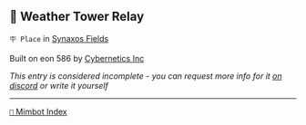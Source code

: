 ## 🎏 Weather Tower Relay

`🪧 Place` in [Synaxos Fields](<https://zeithalt.github.io/r/synaxos_fields.html>)

Built on eon 586 by [Cybernetics Inc](<https://zeithalt.github.io/r/cybernetics_inc.html>)

_This entry is considered incomplete - you can request more info for it [on discord](<https://discord.com/channels/562910943848169472/1173922660489633802>) or write it yourself_

<!---
keywords:  ci, synaxos fields
aliases: 
-->
----------
[`📑` Mimbot Index](</index.md#a1d0>)
